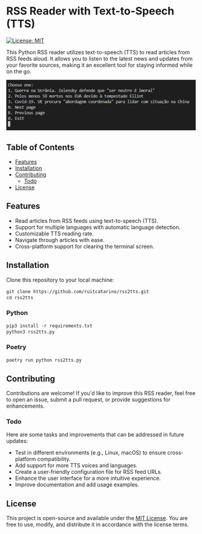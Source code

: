 # RSS Reader with Text-to-Speech (TTS)
[![License: MIT](https://img.shields.io/badge/license-MIT-blue.svg)](https://spdx.org/licenses/MIT.html)

This Python RSS reader utilizes text-to-speech (TTS) to read articles from RSS feeds aloud. It allows you to listen to the latest news and updates from your favorite sources, making it an excellent tool for staying informed while on the go.

<p align="center">
  <img src="https://github.com/ruitcatarino/rss2tts/blob/main/rss2tts.png?raw=true" alt="RSS news aggregator."/>
</p>

## Table of Contents

- [Features](#features)
- [Installation](#installation)
- [Contributing](#contributing)
  - [Todo](#todo)
- [License](#license)

## Features

- Read articles from RSS feeds using text-to-speech (TTS).
- Support for multiple languages with automatic language detection.
- Customizable TTS reading rate.
- Navigate through articles with ease.
- Cross-platform support for clearing the terminal screen.

## Installation

Clone this repository to your local machine:
   ```shell
   git clone https://github.com/ruitcatarino/rss2tts.git
   cd rss2tts
   ```

### Python
  ```shell
  pip3 install -r requirements.txt
  python3 rss2tts.py
  ```

### Poetry
  ```shell
  poetry run python rss2tts.py
  ```

## Contributing

Contributions are welcome! If you'd like to improve this RSS reader, feel free to open an issue, submit a pull request, or provide suggestions for enhancements.

### Todo

Here are some tasks and improvements that can be addressed in future updates:

- Test in different environments (e.g., Linux, macOS) to ensure cross-platform compatibility.
- Add support for more TTS voices and languages.
- Create a user-friendly configuration file for RSS feed URLs.
- Enhance the user interface for a more intuitive experience.
- Improve documentation and add usage examples.

## License

This project is open-source and available under the [MIT License](LICENSE). You are free to use, modify, and distribute it in accordance with the license terms.

